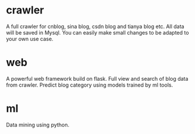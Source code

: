 # crawler
A full crawler for cnblog, sina blog, csdn blog and tianya blog etc. All data will be saved in Mysql.
You can easily make small changes to be adapted to your own use case.

# web
A powerful web framework build on flask. 
Full view and search of blog data from crawler.
Predict blog category using models trained by ml tools.

# ml
Data mining using python.